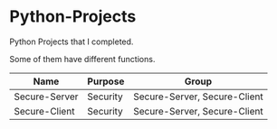 # Python-Projects
Python Projects that I completed.

Some of them have different functions.

| Name     | Purpose       | Group |
| -------- | ------------- | ------ |
| Secure-Server | Security  | Secure-Server, Secure-Client |
| Secure-Client | Security  | Secure-Server, Secure-Client |

